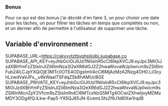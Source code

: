 ### Bonus

Pour ce qui est des bonus j'ai décidé d'en faire 3, un pour choisir une date pour les tâches, un pour filtrer les tâches en temps que complétés ou non, et un dernier afin de permettre à l'utilisateur de supprimer une tâche.


## Variable d'environnement :

SUPABASE_URL=https://cskyvytztbvghpiloibi.supabase.co
SUPABASE_API_KEY=eyJhbGciOiJIUzI1NiIsInR5cCI6IkpXVCJ9.eyJpc3MiOiJzdXBhYmFzZSIsInJlZiI6ImNza3l2eXR6dGJ2Z2hwaWxvaWJpIiwicm9sZSI6ImFub24iLCJpYXQiOjE3MTc0OTE4ODgsImV4cCI6MjAzMzA2Nzg4OH0.LiI3cyhLzwdVaVJPx__v6kWaaITSFdqZSk8hAMUcBGE
SUPABASE_PRIVATE_KEY=eyJhbGciOiJIUzI1NiIsInR5cCI6IkpXVCJ9.eyJpc3MiOiJzdXBhYmFzZSIsInJlZiI6ImNza3l2eXR6dGJ2Z2hwaWxvaWJpIiwicm9sZSI6InNlcnZpY2Vfcm9sZSIsImlhdCI6MTcxNzQ5MTg4OCwiZXhwIjoyMDMzMDY3ODg4fQ.lLkw-Pap5-Y95QJ65JN-EcemL5fs2f9J1d6IXw1rqd8
